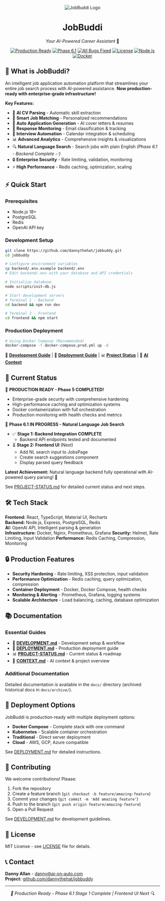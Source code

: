 <div align="center">

![JobBuddi Logo](https://client-uploads.nyc3.digitaloceanspaces.com/images/731d7eb6-98fd-4f14-8af6-386d93ba0e57/2025-10-24T03-50-17-074Z-0b544258.jpg)

# JobBuddi
*Your AI-Powered Career Assistant* 🤖

[![Production Ready](https://img.shields.io/badge/Status-PRODUCTION%20READY-brightgreen)](PROJECT-STATUS.md)
[![Phase 6.1](https://img.shields.io/badge/Phase-6.1%20IN%20PROGRESS-orange)](PROJECT-STATUS.md)
[![All Bugs Fixed](https://img.shields.io/badge/Bugs-0%20Open-brightgreen)](PROJECT-STATUS.md)
[![License](https://img.shields.io/badge/License-MIT-blue.svg)](LICENSE)
[![Node.js](https://img.shields.io/badge/Node.js-18+-green.svg)](backend/package.json)
[![Docker](https://img.shields.io/badge/Docker-Ready-blue.svg)](docker-compose.prod.yml)

</div>

## 🚀 What is JobBuddi?

An intelligent job application automation platform that streamlines your entire job search process with AI-powered assistance. **Now production-ready with enterprise-grade infrastructure!**

**Key Features:**
- 🤖 **AI CV Parsing** - Automatic skill extraction
- 🎯 **Smart Job Matching** - Personalized recommendations  
- 📝 **Auto Application Generation** - AI cover letters & resumes
- 📧 **Response Monitoring** - Email classification & tracking
- 📅 **Interview Automation** - Calendar integration & scheduling
- 📊 **Advanced Analytics** - Comprehensive insights & visualizations
- 🔍 **Natural Language Search** - Search jobs with plain English *(Phase 6.1 - Backend Complete ✅)*
- 🔒 **Enterprise Security** - Rate limiting, validation, monitoring
- ⚡ **High Performance** - Redis caching, optimization, scaling

## ⚡ Quick Start

### Prerequisites
- Node.js 18+
- PostgreSQL
- Redis
- OpenAI API key

### Development Setup
```bash
git clone https://github.com/dannythehat/jobbuddy.git
cd jobbuddy

# Configure environment variables
cp backend/.env.example backend/.env
# Edit backend/.env with your database and API credentials

# Initialize database
node scripts/init-db.js

# Start development servers
# Terminal 1 - Backend
cd backend && npm run dev

# Terminal 2 - Frontend  
cd frontend && npm start
```

### Production Deployment
```bash
# Using Docker Compose (Recommended)
docker-compose -f docker-compose.prod.yml up -d
```

📖 **[Development Guide](DEVELOPMENT.md)** | 🚀 **[Deployment Guide](DEPLOYMENT.md)** | 📊 **[Project Status](PROJECT-STATUS.md)** | 🤖 **[AI Context](CONTEXT.md)**

## 🎯 Current Status

🎉 **PRODUCTION READY - Phase 5 COMPLETED!**
- Enterprise-grade security with comprehensive hardening
- High-performance caching and optimization systems
- Docker containerization with full orchestration
- Production monitoring with health checks and metrics

🔄 **Phase 6.1 IN PROGRESS - Natural Language Job Search**
- ✅ **Stage 1: Backend Integration COMPLETE**
  - Backend API endpoints tested and documented
- ⏳ **Stage 2: Frontend UI** (Next)
  - Add NL search input to JobsPage
  - Create search suggestions component
  - Display parsed query feedback

**Latest Achievement:** Natural language backend fully operational with AI-powered query parsing! 🎉

See [PROJECT-STATUS.md](PROJECT-STATUS.md) for detailed current status and next steps.

## 🛠️ Tech Stack

**Frontend:** React, TypeScript, Material UI, Recharts  
**Backend:** Node.js, Express, PostgreSQL, Redis  
**AI:** OpenAI API, Intelligent parsing & generation  
**Infrastructure:** Docker, Nginx, Prometheus, Grafana
**Security:** Helmet, Rate Limiting, Input Validation
**Performance:** Redis Caching, Compression, Monitoring

## 🔒 Production Features

- **Security Hardening** - Rate limiting, XSS protection, input validation
- **Performance Optimization** - Redis caching, query optimization, compression
- **Container Deployment** - Docker, Docker Compose, health checks
- **Monitoring & Alerting** - Prometheus, Grafana, logging systems
- **Scalable Architecture** - Load balancing, caching, database optimization

## 📚 Documentation

### Essential Guides
- 📖 **[DEVELOPMENT.md](DEVELOPMENT.md)** - Development setup & workflow
- 🚀 **[DEPLOYMENT.md](DEPLOYMENT.md)** - Production deployment guide
- 📊 **[PROJECT-STATUS.md](PROJECT-STATUS.md)** - Current status & roadmap
- 🤖 **[CONTEXT.md](CONTEXT.md)** - AI context & project overview

### Additional Documentation
Detailed documentation is available in the `docs/` directory (archived historical docs in `docs/archive/`).

## 🚀 Deployment Options

JobBuddi is production-ready with multiple deployment options:

- **Docker Compose** - Complete stack with one command
- **Kubernetes** - Scalable container orchestration  
- **Traditional** - Direct server deployment
- **Cloud** - AWS, GCP, Azure compatible

See [DEPLOYMENT.md](DEPLOYMENT.md) for detailed instructions.

## 🤝 Contributing

We welcome contributions! Please:

1. Fork the repository
2. Create a feature branch (`git checkout -b feature/amazing-feature`)
3. Commit your changes (`git commit -m 'Add amazing feature'`)
4. Push to the branch (`git push origin feature/amazing-feature`)
5. Open a Pull Request

See [DEVELOPMENT.md](DEVELOPMENT.md) for development guidelines.

## 📄 License

MIT License - see [LICENSE](LICENSE) file for details.

## 📞 Contact

**Danny Allan** - danny@ai-on-auto.com  
**Project:** [github.com/dannythehat/jobbuddy](https://github.com/dannythehat/jobbuddy)

---

<div align="center">
<em>🎉 Production Ready - Phase 6.1 Stage 1 Complete | Frontend UI Next 🔍</em>
</div>
